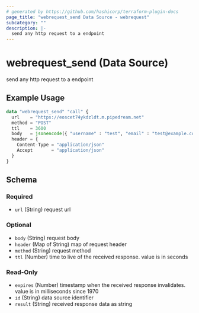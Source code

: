 ```yaml
---
# generated by https://github.com/hashicorp/terraform-plugin-docs
page_title: "webrequest_send Data Source - webrequest"
subcategory: ""
description: |-
  send any http request to a endpoint
---
```


# webrequest_send (Data Source)

send any http request to a endpoint

## Example Usage

```terraform
data "webrequest_send" "call" {
  url    = "https://eoscet74ykdzldt.m.pipedream.net"
  method = "POST"
  ttl    = 3600
  body   = jsonencode({ "username" : "test", "email" : "test@example.com" })
  header = {
    Content-Type = "application/json"
    Accept       = "application/json"
  }
}
```

<!-- schema generated by tfplugindocs -->
## Schema

### Required

- `url` (String) request url

### Optional

- `body` (String) request body
- `header` (Map of String) map of request header
- `method` (String) request method
- `ttl` (Number) time to live of the received response. value is in seconds

### Read-Only

- `expires` (Number) timestamp when the received response invalidates. value is in milliseconds since 1970
- `id` (String) data source identifier
- `result` (String) received response data as string



